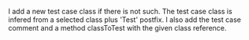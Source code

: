 I add a new test case class if there is not such.
The test case class is infered from a selected class plus 'Test' postfix.
I also add the test case comment and a method classToTest with the given class reference.